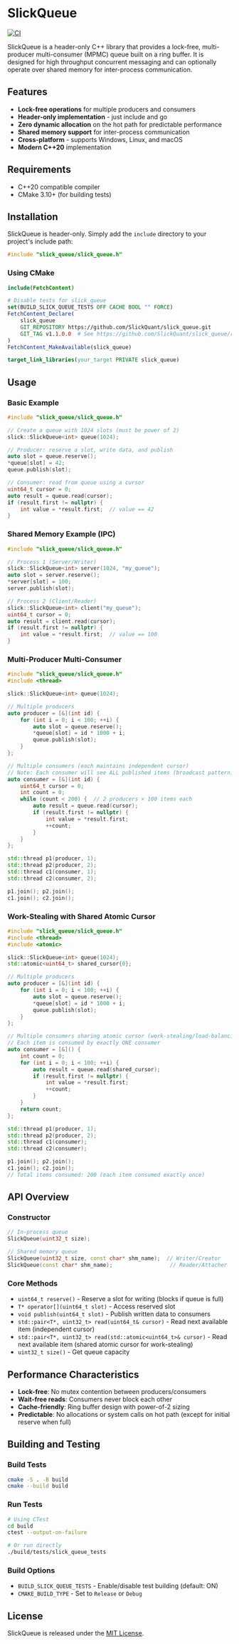 # SlickQueue

[![CI](https://github.com/SlickQuant/slick_queue/actions/workflows/ci.yml/badge.svg)](https://github.com/SlickQuant/slick_queue/actions/workflows/ci.yml)

SlickQueue is a header-only C++ library that provides a lock-free,
multi-producer multi-consumer (MPMC) queue built on a ring buffer. It is
designed for high throughput concurrent messaging and can optionally operate
over shared memory for inter-process communication.

## Features

- **Lock-free operations** for multiple producers and consumers
- **Header-only implementation** - just include and go
- **Zero dynamic allocation** on the hot path for predictable performance
- **Shared memory support** for inter-process communication
- **Cross-platform** - supports Windows, Linux, and macOS
- **Modern C++20** implementation

## Requirements

- C++20 compatible compiler
- CMake 3.10+ (for building tests)

## Installation

SlickQueue is header-only. Simply add the `include` directory to your project's include path:

```cpp
#include "slick_queue/slick_queue.h"
```

### Using CMake

```cmake
include(FetchContent)

# Disable tests for slick_queue
set(BUILD_SLICK_QUEUE_TESTS OFF CACHE BOOL "" FORCE)
FetchContent_Declare(
    slick_queue
    GIT_REPOSITORY https://github.com/SlickQuant/slick_queue.git
    GIT_TAG v1.1.0.0  # See https://github.com/SlickQuant/slick_queue/releases for latest version
)
FetchContent_MakeAvailable(slick_queue)

target_link_libraries(your_target PRIVATE slick_queue)
```

## Usage

### Basic Example

```cpp
#include "slick_queue/slick_queue.h"

// Create a queue with 1024 slots (must be power of 2)
slick::SlickQueue<int> queue(1024);

// Producer: reserve a slot, write data, and publish
auto slot = queue.reserve();
*queue[slot] = 42;
queue.publish(slot);

// Consumer: read from queue using a cursor
uint64_t cursor = 0;
auto result = queue.read(cursor);
if (result.first != nullptr) {
    int value = *result.first;  // value == 42
}
```

### Shared Memory Example (IPC)

```cpp
#include "slick_queue/slick_queue.h"

// Process 1 (Server/Writer)
slick::SlickQueue<int> server(1024, "my_queue");
auto slot = server.reserve();
*server[slot] = 100;
server.publish(slot);

// Process 2 (Client/Reader)
slick::SlickQueue<int> client("my_queue");
uint64_t cursor = 0;
auto result = client.read(cursor);
if (result.first != nullptr) {
    int value = *result.first;  // value == 100
}
```

### Multi-Producer Multi-Consumer

```cpp
#include "slick_queue/slick_queue.h"
#include <thread>

slick::SlickQueue<int> queue(1024);

// Multiple producers
auto producer = [&](int id) {
    for (int i = 0; i < 100; ++i) {
        auto slot = queue.reserve();
        *queue[slot] = id * 1000 + i;
        queue.publish(slot);
    }
};

// Multiple consumers (each maintains independent cursor)
// Note: Each consumer will see ALL published items (broadcast pattern)
auto consumer = [&](int id) {
    uint64_t cursor = 0;
    int count = 0;
    while (count < 200) {  // 2 producers × 100 items each
        auto result = queue.read(cursor);
        if (result.first != nullptr) {
            int value = *result.first;
            ++count;
        }
    }
};

std::thread p1(producer, 1);
std::thread p2(producer, 2);
std::thread c1(consumer, 1);
std::thread c2(consumer, 2);

p1.join(); p2.join();
c1.join(); c2.join();
```

### Work-Stealing with Shared Atomic Cursor

```cpp
#include "slick_queue/slick_queue.h"
#include <thread>
#include <atomic>

slick::SlickQueue<int> queue(1024);
std::atomic<uint64_t> shared_cursor{0};

// Multiple producers
auto producer = [&](int id) {
    for (int i = 0; i < 100; ++i) {
        auto slot = queue.reserve();
        *queue[slot] = id * 1000 + i;
        queue.publish(slot);
    }
};

// Multiple consumers sharing atomic cursor (work-stealing/load-balancing)
// Each item is consumed by exactly ONE consumer
auto consumer = [&]() {
    int count = 0;
    for (int i = 0; i < 100; ++i) {
        auto result = queue.read(shared_cursor);
        if (result.first != nullptr) {
            int value = *result.first;
            ++count;
        }
    }
    return count;
};

std::thread p1(producer, 1);
std::thread p2(producer, 2);
std::thread c1(consumer);
std::thread c2(consumer);

p1.join(); p2.join();
c1.join(); c2.join();
// Total items consumed: 200 (each item consumed exactly once)
```

## API Overview

### Constructor

```cpp
// In-process queue
SlickQueue(uint32_t size);

// Shared memory queue
SlickQueue(uint32_t size, const char* shm_name);  // Writer/Creator
SlickQueue(const char* shm_name);                  // Reader/Attacher
```

### Core Methods

- `uint64_t reserve()` - Reserve a slot for writing (blocks if queue is full)
- `T* operator[](uint64_t slot)` - Access reserved slot
- `void publish(uint64_t slot)` - Publish written data to consumers
- `std::pair<T*, uint32_t> read(uint64_t& cursor)` - Read next available item (independent cursor)
- `std::pair<T*, uint32_t> read(std::atomic<uint64_t>& cursor)` - Read next available item (shared atomic cursor for work-stealing)
- `uint32_t size()` - Get queue capacity

## Performance Characteristics

- **Lock-free**: No mutex contention between producers/consumers
- **Wait-free reads**: Consumers never block each other
- **Cache-friendly**: Ring buffer design with power-of-2 sizing
- **Predictable**: No allocations or system calls on hot path (except for initial reserve when full)

## Building and Testing

### Build Tests

```bash
cmake -S . -B build
cmake --build build
```

### Run Tests

```bash
# Using CTest
cd build
ctest --output-on-failure

# Or run directly
./build/tests/slick_queue_tests
```

### Build Options

- `BUILD_SLICK_QUEUE_TESTS` - Enable/disable test building (default: ON)
- `CMAKE_BUILD_TYPE` - Set to `Release` or `Debug`

## License

SlickQueue is released under the [MIT License](LICENSE).


